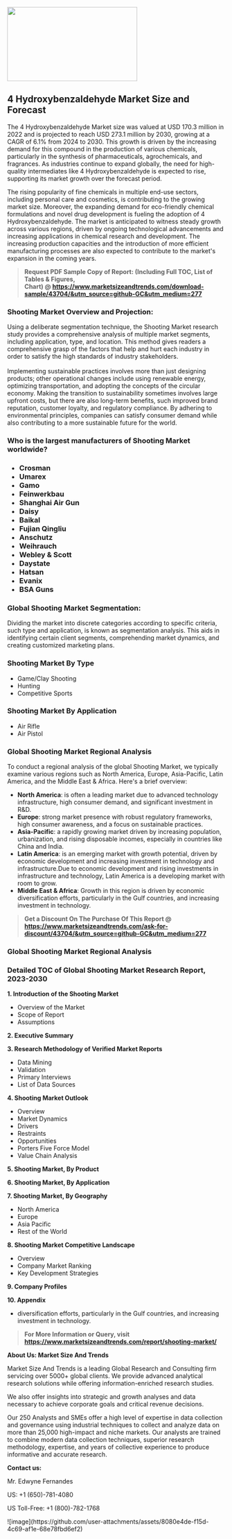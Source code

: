 <p><img class="alignnone size-medium wp-image-20088" src="https://ffe5etoiles.com/wp-content/uploads/2024/12/MST1-300x171.png" alt="" width="300" height="171" /></p><h2>4 Hydroxybenzaldehyde Market Size and Forecast</h2><p>The 4 Hydroxybenzaldehyde Market size was valued at USD 170.3 million in 2022 and is projected to reach USD 273.1 million by 2030, growing at a CAGR of 6.1% from 2024 to 2030. This growth is driven by the increasing demand for this compound in the production of various chemicals, particularly in the synthesis of pharmaceuticals, agrochemicals, and fragrances. As industries continue to expand globally, the need for high-quality intermediates like 4 Hydroxybenzaldehyde is expected to rise, supporting its market growth over the forecast period.</p><p>The rising popularity of fine chemicals in multiple end-use sectors, including personal care and cosmetics, is contributing to the growing market size. Moreover, the expanding demand for eco-friendly chemical formulations and novel drug development is fueling the adoption of 4 Hydroxybenzaldehyde. The market is anticipated to witness steady growth across various regions, driven by ongoing technological advancements and increasing applications in chemical research and development. The increasing production capacities and the introduction of more efficient manufacturing processes are also expected to contribute to the market's expansion in the coming years.</p></p><blockquote id="" class=""><strong>Request PDF Sample Copy of Report: (Including Full TOC, List of Tables &amp; Figures, Chart)&nbsp;@&nbsp;<strong><a href="https://www.marketsizeandtrends.com/download-sample/43704/&utm_source=github-GC&utm_medium=277" target="_blank">https://www.marketsizeandtrends.com/download-sample/43704/&utm_source=github-GC&utm_medium=277</a></strong></strong></blockquote><h3 id="" class="">Shooting Market&nbsp;Overview and Projection:</h3><p id="" class="">Using a deliberate segmentation technique, the Shooting Market research study provides a comprehensive analysis of multiple market segments, including application, type, and location. This method gives readers a comprehensive grasp of the factors that help and hurt each industry in order to satisfy the high standards of industry stakeholders. <br /> <br />Implementing sustainable practices involves more than just designing products; other operational changes include using renewable energy, optimizing transportation, and adopting the concepts of the circular economy. Making the transition to sustainability sometimes involves large upfront costs, but there are also long-term benefits, such improved brand reputation, customer loyalty, and regulatory compliance. By adhering to environmental principles, companies can satisfy consumer demand while also contributing to a more sustainable future for the world.</p><h3 id="" class="">Who is the largest manufacturers of&nbsp;Shooting Market worldwide?</h3><h3 class=""><p><ul><li>Crosman </li><li> Umarex </li><li> Gamo </li><li> Feinwerkbau </li><li> Shanghai Air Gun </li><li> Daisy </li><li> Baikal </li><li> Fujian Qingliu </li><li> Anschutz </li><li> Weihrauch </li><li> Webley & Scott </li><li> Daystate </li><li> Hatsan </li><li> Evanix </li><li> BSA Guns</li></ul></p></h3><h3 id="" class="">Global&nbsp;Shooting Market Segmentation:</h3><p id="" class="">Dividing the market into discrete categories according to specific criteria, such type and application, is known as segmentation analysis. This aids in identifying certain client segments, comprehending market dynamics, and creating customized marketing plans.</p><h3 id="" class="">Shooting Market&nbsp;By Type</h3><p><p><ul><li>Game/Clay Shooting</li><li> Hunting</li><li> Competitive Sports</p></li></ul></p></p><h3 id="" class="">Shooting Market&nbsp;By Application</h3><p class=""><p><ul><li>Air Rifle</li><li> Air Pistol</li></ul></p></p><h3 id="" class="">Global Shooting Market Regional Analysis</h3><p id="" class="">To conduct a regional analysis of the global Shooting Market, we typically examine various regions such as North America, Europe, Asia-Pacific, Latin America, and the Middle East &amp; Africa. Here's a brief overview:</p><ul><li><strong>North America</strong>: is often a leading market due to advanced technology infrastructure, high consumer demand, and significant investment in R&amp;D.</li><li><strong>Europe</strong>: strong market presence with robust regulatory frameworks, high consumer awareness, and a focus on sustainable practices.</li><li><strong>Asia-Pacific</strong>: a rapidly growing market driven by increasing population, urbanization, and rising disposable incomes, especially in countries like China and India.</li><li><strong>Latin America</strong>: is an emerging market with growth potential, driven by economic development and increasing investment in technology and infrastructure.Due to economic development and rising investments in infrastructure and technology, Latin America is a developing market with room to grow.</li><li><strong>Middle East &amp; Africa</strong>: Growth in this region is driven by economic diversification efforts, particularly in the Gulf countries, and increasing investment in technology.</li></ul><blockquote id="" class=""><strong>Get a Discount On The Purchase Of This Report @ <strong><a href="https://www.marketsizeandtrends.com/ask-for-discount/43704/&utm_source=github-GC&utm_medium=277" target="_blank">https://www.marketsizeandtrends.com/ask-for-discount/43704/&utm_source=github-GC&utm_medium=277</a></strong></strong></blockquote><h3 id="" class="">Global Shooting Market Regional Analysis</h3><h3 id="" class="">Detailed TOC of Global Shooting Market Research Report, 2023-2030</h3><p id="" class=""><strong>1. Introduction of the Shooting Market</strong></p><ul><li>Overview of the Market</li><li>Scope of Report</li><li>Assumptions</li></ul><p id="" class=""><strong>2. Executive Summary</strong></p><p id="" class=""><strong>3. Research Methodology of Verified Market Reports</strong></p><ul><li>Data Mining</li><li>Validation</li><li>Primary Interviews</li><li>List of Data Sources</li></ul><p id="" class=""><strong>4. Shooting Market Outlook</strong></p><ul><li>Overview</li><li>Market Dynamics</li><li>Drivers</li><li>Restraints</li><li>Opportunities</li><li>Porters Five Force Model</li><li>Value Chain Analysis</li></ul><p id="" class=""><strong>5. Shooting Market, By Product</strong></p><p id="" class=""><strong>6. Shooting Market, By Application</strong></p><p id="" class=""><strong>7. Shooting Market, By Geography</strong></p><ul><li>North America</li><li>Europe</li><li>Asia Pacific</li><li>Rest of the World</li></ul><p id="" class=""><strong>8. Shooting Market Competitive Landscape</strong></p><ul><li>Overview</li><li>Company Market Ranking</li><li>Key Development Strategies</li></ul><p id="" class=""><strong>9. Company Profiles</strong></p><p id="" class=""><strong>10. Appendix</strong></p><ul><li>diversification efforts, particularly in the Gulf countries, and increasing investment in technology.</li></ul><blockquote id="" class=""><strong>For More Information or Query, visit <strong><strong><a href="https://www.marketsizeandtrends.com/report/shooting-market/" target="_blank">https://www.marketsizeandtrends.com/report/shooting-market/</a></strong></strong></strong></blockquote><p id="" class=""><strong>About Us: Market Size And Trends</strong></p><p id="" class="">Market Size And Trends is a leading Global Research and Consulting firm servicing over 5000+ global clients. We provide advanced analytical research solutions while offering information-enriched research studies.</p><p id="" class="">We also offer insights into strategic and growth analyses and data necessary to achieve corporate goals and critical revenue decisions.</p><p id="" class="">Our 250 Analysts and SMEs offer a high level of expertise in data collection and governance using industrial techniques to collect and analyze data on more than 25,000 high-impact and niche markets. Our analysts are trained to combine modern data collection techniques, superior research methodology, expertise, and years of collective experience to produce informative and accurate research.</p><p id="" class=""><strong>Contact us:</strong></p><p id="" class="">Mr. Edwyne Fernandes</p><p id="" class="">US: +1 (650)-781-4080</p><p id="" class="">US Toll-Free: +1 (800)-782-1768</p>
![image](https://github.com/user-attachments/assets/8080e4de-f15d-4c69-af1e-68e78fbd6ef2)
